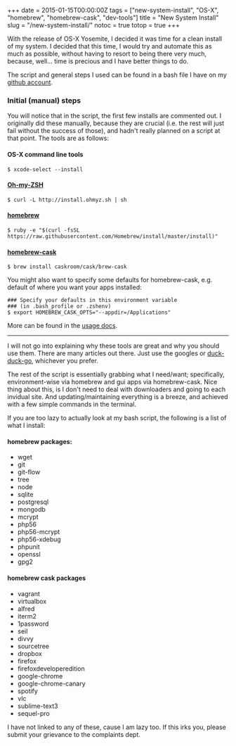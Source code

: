 +++
date = 2015-01-15T00:00:00Z
tags = ["new-system-install", "OS-X", "homebrew", "homebrew-cask", "dev-tools"]
title = "New System Install"
slug = "/new-system-install/"
notoc = true
totop = true
+++

With the release of OS-X Yosemite, I decided it was time for a clean install of my system. I decided that this time, I would try and automate this as much as possible, without having to resort to being there very much, because, well... time is precious and I have better things to do.

The script and general steps I used can be found in a bash file I have on my [github account](https://github.com/quandrei/new-system-install-script-osx).

### Initial (manual) steps

You will notice that in the script, the first few installs are commented out. I originally did these manually, because they are crucial (i.e. the rest will just fail without the success of those), and hadn't really planned on a script at that point. The tools are as follows:

#### OS-X command line tools
	$ xcode-select --install

#### [Oh-my-ZSH](http://ohmyz.sh/)
	$ curl -L http://install.ohmyz.sh | sh

#### [homebrew](http://brew.sh/)
	$ ruby -e "$(curl -fsSL https://raw.githubusercontent.com/Homebrew/install/master/install)"

#### [homebrew-cask](http://caskroom.io/)
	$ brew install caskroom/cask/brew-cask

You might also want to specify some defaults for homebrew-cask, e.g. default of where you want your apps installed:

```
### Specify your defaults in this environment variable
### (in .bash_profile or .zshenv)
$ export HOMEBREW_CASK_OPTS="--appdir=/Applications"
```

More can be found in the [usage docs](https://github.com/caskroom/homebrew-cask/blob/master/USAGE.md).

---

I will not go into explaining why these tools are great and why you should use them. There are many articles out there. Just use the googles or [duck-duck-go](https://duckduckgo.com/), whichever you prefer.

The rest of the script is essentially grabbing what I need/want; specifically, environment-wise via homebrew and gui apps via homebrew-cask. Nice thing about this, is I don't need to deal with downloaders and going to each invidual site. And updating/maintaining everything is a breeze, and achieved with a few simple commands in the terminal.

If you are too lazy to actually look at my bash script, the following is a list of what I install:

#### homebrew packages:
* wget
* git
* git-flow
* tree
* node
* sqlite
* postgresql
* mongodb
* mcrypt
* php56
* php56-mcrypt
* php56-xdebug
* phpunit
* openssl
* gpg2

#### homebrew cask packages
* vagrant
* virtualbox
* alfred
* iterm2
* 1password
* seil
* divvy
* sourcetree
* dropbox
* firefox
* firefoxdeveloperedition
* google-chrome
* google-chrome-canary
* spotify
* vlc
* sublime-text3
* sequel-pro

I have not linked to any of these, cause I am lazy too. If this irks you, please submit your grievance to the complaints dept.
